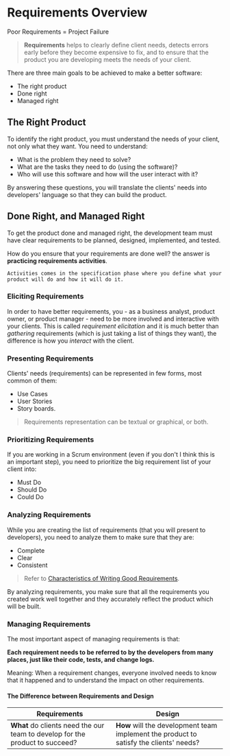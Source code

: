 # Requirements Overview
Poor Requirements = Project Failure

> **Requirements** helps to clearly define client needs, detects errors early before they become expensive to fix, and to ensure that the product you are developing meets the needs of your client.
 
There are three main goals to be achieved to make a better software:
- The right product
- Done right
- Managed right

## The Right Product
To identify the right product, you must understand the needs of your client, not only what they want.
You need to understand:
- What is the problem they need to solve?
- What are the tasks they need to do (using the software)?
- Who will use this software and how will the user interact with it?

By answering these questions, you will translate the clients' needs into developers' language so that they can build the product.

## Done Right, and Managed Right
To get the product done and managed right, the development team must have clear requirements to be planned, designed, implemented, and tested.

How do you ensure that your requirements are done well?
the answer is **practicing requirements activities**.
```text
Activities comes in the specification phase where you define what your product will do and how it will do it.
```
### Eliciting Requirements
In order to have better requirements, you - as a business analyst, product owner, or product manager - need to be more involved and interactive with your clients. This is called *requirement elicitation* and it is much better than *gathering* requirements (which is just taking a list of things they want), the difference is how you *interact* with the client.

### Presenting Requirements
Clients' needs (requirements) can be represented in few forms, most common of them:
- Use Cases
- User Stories
- Story boards.
> Requirements representation can be textual or graphical, or both.

### Prioritizing Requirements
If you are working in a Scrum environment (even if you don't I think this is an important step), you need to prioritize the big requirement list of your client into:
- Must Do
- Should Do
- Could Do

### Analyzing Requirements
While you are creating the list of requirements (that you will present to developers), you need to analyze them to make sure that they are:
- Complete
- Clear
- Consistent
> Refer to [Characteristics of Writing Good Requirements](https://github.com/SG-Eddin/Technical-Documentation-Best-Practices/blob/main/Requirements/Requirements-Writing.md#characteristics-of-writing-good-requirements).

By analyzing requirements, you make sure that all the requirements you created work well together and they accurately reflect the product which will be built.

### Managing Requirements
The most important aspect of managing requirements is that:

**Each requirement needs to be referred to by the developers from many places, just like their code, tests, and change logs.**

Meaning: When a requirement changes, everyone involved needs to know that it happened and to understand the impact on other requirements.

#### The Difference between Requirements and Design
Requirements | Design 
-------------|---------
**What** do clients need the our team to develop for the product to succeed? | **How** will the development team implement the product to satisfy the clients' needs?



